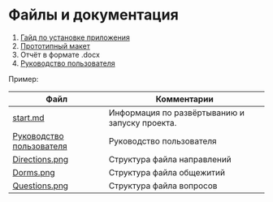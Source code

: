 # Файлы и документация

1. [Гайд по установке приложения](https://github.com/AlekseyPanaskin/PolyApp/blob/master/docs/Install_guideline.md "Гайд по установке приложения")
2. [Прототипный макет](https://www.figma.com/file/NlhslemGul82t2tPZwxag8/PolyApp?node-id=20%3A7668 "Прототипный макет")
3. Отчёт в формате .docx
4. [Руководство пользователя](https://github.com/AlekseyPanaskin/PolyApp/blob/master/docs/usermanual.docx "Руководство пользователя")



Пример:

| Файл                                             | Комментарии                                    |
| ------------------------------------------------ | ---------------------------------------------- |
| [start.md](start.md)                             | Информация по развёртыванию и запуску проекта. |
| [Руководство пользователя](usermanual.docx)      | Руководство пользователя                       |
| [Directions.png](Directions.png)                 | Структура файла направлений                    |
| [Dorms.png](Dorms.png)                           | Структура файла общежитий                      |
| [Questions.png](Questions.png)                   | Структура файла вопросов                       |
